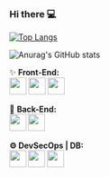 
### Hi there  💻



[![Top Langs](https://github-readme-stats.vercel.app/api/top-langs/?username=feliperx&layout=compact&theme=dark)](https://github.com/anuraghazra/github-readme-stats)

![Anurag's GitHub stats](https://github-readme-stats.vercel.app/api?username=feliperx&show_icons=true&theme=dark&count_private=true)


✨ <b>Front-End:</b><br>
<img height='30' widht='30' src="https://cdn.jsdelivr.net/gh/devicons/devicon/icons/typescript/typescript-original.svg" />
<img height='30' widht='30' src="https://cdn.jsdelivr.net/gh/devicons/devicon/icons/angularjs/angularjs-original.svg" />
<img height='30' widht='30' src="https://cdn.jsdelivr.net/gh/devicons/devicon/icons/react/react-original.svg" />
                  
 
🧮 <b>Back-End:<br>
<img height='30' widht='30' src="https://cdn.jsdelivr.net/gh/devicons/devicon/icons/python/python-original.svg" />
<img height='30' widht='30' src="https://cdn.jsdelivr.net/gh/devicons/devicon/icons/php/php-original.svg" />

⚙️ <b>DevSecOps | DB:<br>
<img height='30' widht='30' src="https://cdn.jsdelivr.net/gh/devicons/devicon/icons/docker/docker-original.svg" />
<tab>
<img height='30' widht='30' src="https://cdn.jsdelivr.net/gh/devicons/devicon/icons/postgresql/postgresql-original.svg" />
<img height='30' widht='30' src="https://cdn.jsdelivr.net/gh/devicons/devicon/icons/mongodb/mongodb-original.svg" />
          
          
          
          
